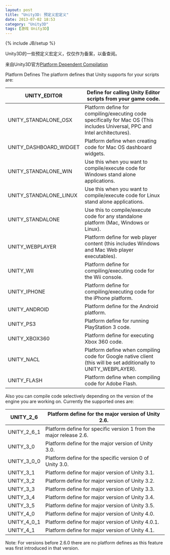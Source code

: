 ```yaml
---
layout: post
title: "Unity3D: 预定义宏定义"
date: 2013-07-02 18:53
category: "Unity3D"
tags: [游戏 Unity3D]
---
```


{% include JB/setup %}


Unity3D的一些预定义宏定义，仅仅作为备案，以备查阅。

来自Unity3D官方[Platform Dependent Compilation](http://docs.unity3d.com/Documentation/Manual/PlatformDependentCompilation.html)


Platform Defines
The platform defines that Unity supports for your scripts are:

UNITY_EDITOR	         | Define for calling Unity Editor scripts from your game code.
---------------------- | ----------------------------------------------------------------------------------------------------------------------------
UNITY_STANDALONE_OSX   | Platform define for compiling/executing code specifically for Mac OS (This includes Universal, PPC and Intel architectures).
UNITY_DASHBOARD_WIDGET | Platform define when creating code for Mac OS dashboard widgets.
UNITY_STANDALONE_WIN	 | Use this when you want to compile/execute code for Windows stand alone applications.
UNITY_STANDALONE_LINUX | Use this when you want to compile/execute code for Linux stand alone applications.
UNITY_STANDALONE	     | Use this to compile/execute code for any standalone platform (Mac, Windows or Linux).
UNITY_WEBPLAYER        | Platform define for web player content (this includes Windows and Mac Web player executables).
UNITY_WII	             | Platform define for compiling/executing code for the Wii console.
UNITY_IPHONE	         | Platform define for compiling/executing code for the iPhone platform.
UNITY_ANDROID	         | Platform define for the Android platform.
UNITY_PS3	             | Platform define for running PlayStation 3 code.
UNITY_XBOX360	         | Platform define for executing Xbox 360 code.
UNITY_NACL	           | Platform define when compiling code for Google native client (this will be set additionally to UNITY_WEBPLAYER).
UNITY_FLASH	           | Platform define when compiling code for Adobe Flash.

Also you can compile code selectively depending on the version of the engine you are working on. Currently the supported ones are:

UNITY_2_6	| Platform define for the major version of Unity 2.6.
----------  | ------------------------------------------------------------------
UNITY_2_6_1	| Platform define for specific version 1 from the major release 2.6.
UNITY_3_0	| Platform define for the major version of Unity 3.0.
UNITY_3_0_0	| Platform define for the specific version 0 of Unity 3.0.
UNITY_3_1	| Platform define for major version of Unity 3.1.
UNITY_3_2	| Platform define for major version of Unity 3.2.
UNITY_3_3	| Platform define for major version of Unity 3.3.
UNITY_3_4	| Platform define for major version of Unity 3.4.
UNITY_3_5	| Platform define for major version of Unity 3.5.
UNITY_4_0	| Platform define for major version of Unity 4.0.
UNITY_4_0_1	| Platform define for major version of Unity 4.0.1.
UNITY_4_1	| Platform define for major version of Unity 4.1.

Note: For versions before 2.6.0 there are no platform defines as this feature was first introduced in that version.

